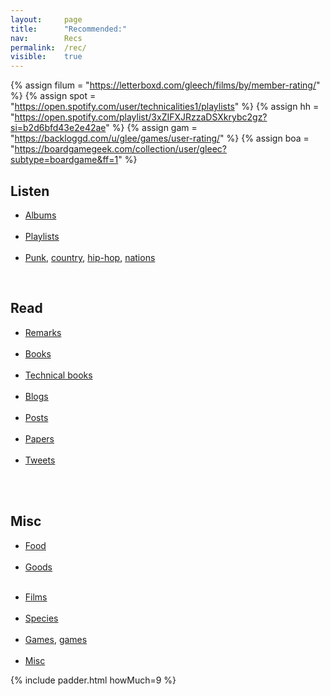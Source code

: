 ```yaml
---
layout: 	page
title: 		"Recommended:"
nav: 		Recs
permalink: 	/rec/
visible:	true
---
```


{%	assign filum =	"https://letterboxd.com/gleech/films/by/member-rating/"	%}
{%	assign spot = "https://open.spotify.com/user/technicalities1/playlists"	%}
{%  assign hh = "https://open.spotify.com/playlist/3xZIFXJRzzaDSXkrybc2gz?si=b2d6bfd43e2e42ae" %}
{%  assign gam = "https://backloggd.com/u/glee/games/user-rating/" %}
{%  assign boa = "https://boardgamegeek.com/collection/user/gleec?subtype=boardgame&ff=1" %}

## Listen

* <a href="/albums">Albums</a><br><br>
* <a href="{{spot}}">Playlists</a><br><br>
* <a href="/punk">Punk</a>, <a href="/country">country</a>, <a href="{{hh}}">hip-hop</a>, <a href="/nation-sound">nations</a>

<br>

## Read

* <a href="/quotations">Remarks</a><br><br>
* <a href="/books">Books</a><br><br>
* <a href="/technicalities">Technical books</a><br><br>
* <a href="/blogroll">Blogs</a><br><br>
* <a href="/best">Posts</a><br><br>
* <a href="/papers">Papers</a><br><br>
* <a href="/tweets">Tweets</a><br><br>

<br>

## Misc

* <a href="/food">Food</a><br><br>
* <a href="/stuff">Goods</a><br><br>
<!-- * <a href="/poems">Poems</a><br><br> -->
* <a href="{{filum}}">Films</a><br><br>
* <a href="/specie">Species</a><br><br>
* <a href="{{gam}}">Games</a>, <a href="{{boa}}">games</a><br><br>
* <a href="/favs/all">Misc</a>




{%	include padder.html 	howMuch=9	%}